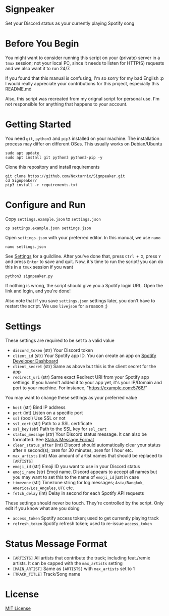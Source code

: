 # Signpeaker
Set your Discord status as your currently playing Spotify song

# Before You Begin
You might want to consider running this script on your (private) server in a `tmux` session; not your local PC, since it needs to listen for HTTP(S) requests and we also want it to run 24/7.

If you found that this manual is confusing, I'm so sorry for my bad English :p I would really appreciate your contributions for this project, especially this README.md

Also, this script was recreated from my orignal script for personal use. I'm not responsible for anything that happens to your account.

# Getting Started
You need `git`, `python3` and `pip3` installed on your machine. The installation process may differ on different OSes. This usually works on Debian/Ubuntu
```
sudo apt update
sudo apt install git python3 python3-pip -y
```
Clone this repository and install requirements
```
git clone https://github.com/Noxturnix/Signpeaker.git
cd Signpeaker/
pip3 install -r requirements.txt
```

# Configure and Run
Copy `settings.example.json` to `settings.json`
```
cp settings.example.json settings.json
```
Open `settings.json` with your preferred editor. In this manual, we use `nano`
```
nano settings.json
```
See [Settings](#settings) for a guildline. After you've done that, press `Ctrl + X`, press `Y` and press `Enter` to save and quit.
Now, it's time to run the script! you can do this in a `tmux` session if you want
```
python3 signpeaker.py
```
If nothing is wrong, the script should give you a Spotify login URL. Open the link and login, and you're done!

Also note that if you save `settings.json` settings later, you don't have to restart the script. We use `livejson` for a reason ;)

# Settings
These settings are required to be set to a valid value
- `discord_token` (str) Your Discord token
- `client_id` (str) Your Spotify app ID. You can create an app on [Spotify Developer Dashboard](https://developer.spotify.com/dashboard/)
- `client_secret` (str) Same as above but this is the client secret for the app
- `redirect_uri` (str) Same exact Redirect URI from your Spotify app settings. If you haven't added it to your app yet, it's your IP/Domain and port to your machine. For instance, "https://example.com:5768/"

You may want to change these settings as your preferred value
- `host` (str) Bind IP address
- `port` (int) Listen on a specific port
- `ssl` (bool) Use SSL or not
- `ssl_cert` (str) Path to a SSL certificate
- `ssl_key` (str) Path to the SSL key for `ssl_cert`
- `status_message` (str) Your Discord status message. It can also be formatted. See [Status Message Format](#status-message-format)
- `clear_status_after` (int) Discord should automatically clear your status after n second(s); `1800` for 30 minutes, `3600` for 1 hour etc.
- `max_artists` (int) Max amount of artist names that should be replaced to `[ARTISTS]`
- `emoji_id` (str) Emoji ID you want to use in your Discord status
- `emoji_name` (str) Emoji name. Discord appears to accept all names but you may want to set this to the name of `emoji_id` just in case
- `timezone` (str) Timezone string for log messages; `Asia/Bangkok`, `America/Los_Angeles`, `UTC` etc.
- `fetch_delay` (int) Delay in second for each Spotify API requests

These settings should never be touch. They're controlled by the script. Only edit if you know what are you doing
- `access_token` Spotify access token; used to get currently playing track
- `refresh_token` Spotify refresh token; used to re-issue `access_token`

# Status Message Format
- `[ARTISTS]` All artists that contribute the track; including feat./remix artists. It can be capped with the `max_artists` setting
- `[MAIN_ARTIST]` Same as `[ARTISTS]` with `max_artists` set to 1
- `[TRACK_TITLE]` Track/Song name

# License
[MIT License](LICENSE)
